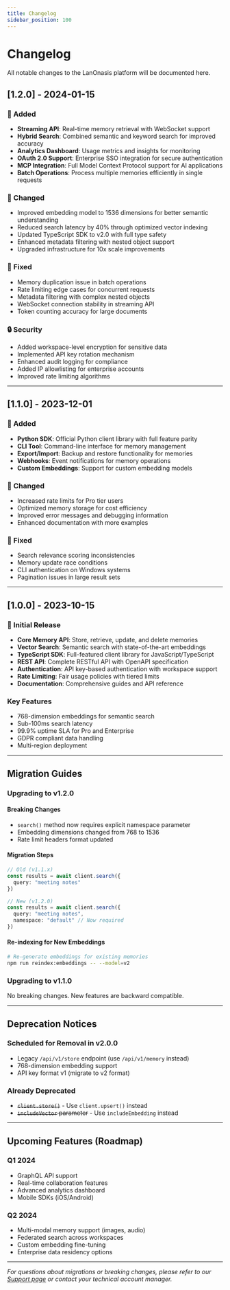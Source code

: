 ```yaml
---
title: Changelog
sidebar_position: 100
---
```


# Changelog

All notable changes to the LanOnasis platform will be documented here.

## [1.2.0] - 2024-01-15

### 🚀 Added
- **Streaming API**: Real-time memory retrieval with WebSocket support
- **Hybrid Search**: Combined semantic and keyword search for improved accuracy
- **Analytics Dashboard**: Usage metrics and insights for monitoring
- **OAuth 2.0 Support**: Enterprise SSO integration for secure authentication
- **MCP Integration**: Full Model Context Protocol support for AI applications
- **Batch Operations**: Process multiple memories efficiently in single requests

### 🔄 Changed
- Improved embedding model to 1536 dimensions for better semantic understanding
- Reduced search latency by 40% through optimized vector indexing
- Updated TypeScript SDK to v2.0 with full type safety
- Enhanced metadata filtering with nested object support
- Upgraded infrastructure for 10x scale improvements

### 🐛 Fixed
- Memory duplication issue in batch operations
- Rate limiting edge cases for concurrent requests
- Metadata filtering with complex nested objects
- WebSocket connection stability in streaming API
- Token counting accuracy for large documents

### 🔒 Security
- Added workspace-level encryption for sensitive data
- Implemented API key rotation mechanism
- Enhanced audit logging for compliance
- Added IP allowlisting for enterprise accounts
- Improved rate limiting algorithms

---

## [1.1.0] - 2023-12-01

### 🚀 Added
- **Python SDK**: Official Python client library with full feature parity
- **CLI Tool**: Command-line interface for memory management
- **Export/Import**: Backup and restore functionality for memories
- **Webhooks**: Event notifications for memory operations
- **Custom Embeddings**: Support for custom embedding models

### 🔄 Changed
- Increased rate limits for Pro tier users
- Optimized memory storage for cost efficiency
- Improved error messages and debugging information
- Enhanced documentation with more examples

### 🐛 Fixed
- Search relevance scoring inconsistencies
- Memory update race conditions
- CLI authentication on Windows systems
- Pagination issues in large result sets

---

## [1.0.0] - 2023-10-15

### 🎉 Initial Release
- **Core Memory API**: Store, retrieve, update, and delete memories
- **Vector Search**: Semantic search with state-of-the-art embeddings
- **TypeScript SDK**: Full-featured client library for JavaScript/TypeScript
- **REST API**: Complete RESTful API with OpenAPI specification
- **Authentication**: API key-based authentication with workspace support
- **Rate Limiting**: Fair usage policies with tiered limits
- **Documentation**: Comprehensive guides and API reference

### Key Features
- 768-dimension embeddings for semantic search
- Sub-100ms search latency
- 99.9% uptime SLA for Pro and Enterprise
- GDPR compliant data handling
- Multi-region deployment

---

## Migration Guides

### Upgrading to v1.2.0

#### Breaking Changes
- `search()` method now requires explicit namespace parameter
- Embedding dimensions changed from 768 to 1536
- Rate limit headers format updated

#### Migration Steps

```typescript
// Old (v1.1.x)
const results = await client.search({
  query: "meeting notes"
})

// New (v1.2.0)
const results = await client.search({
  query: "meeting notes",
  namespace: "default" // Now required
})
```

#### Re-indexing for New Embeddings

```bash
# Re-generate embeddings for existing memories
npm run reindex:embeddings -- --model=v2
```

### Upgrading to v1.1.0

No breaking changes. New features are backward compatible.

---

## Deprecation Notices

### Scheduled for Removal in v2.0.0
- Legacy `/api/v1/store` endpoint (use `/api/v1/memory` instead)
- 768-dimension embedding support
- API key format v1 (migrate to v2 format)

### Already Deprecated
- ~~`client.store()`~~ - Use `client.upsert()` instead
- ~~`includeVector` parameter~~ - Use `includeEmbedding` instead

---

## Upcoming Features (Roadmap)

### Q1 2024
- GraphQL API support
- Real-time collaboration features
- Advanced analytics dashboard
- Mobile SDKs (iOS/Android)

### Q2 2024
- Multi-modal memory support (images, audio)
- Federated search across workspaces
- Custom embedding fine-tuning
- Enterprise data residency options

---

*For questions about migrations or breaking changes, please refer to our [Support page](/support) or contact your technical account manager.*
